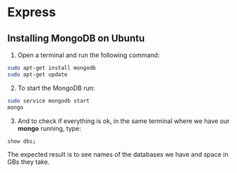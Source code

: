 # Express

## Installing MongoDB on Ubuntu

1. Open a terminal and run the following command:
```bash
sudo apt-get install mongodb
sudo apt-get update
```

2. To start the MongoDB run:
```bash
sudo service mongodb start
mongo
```

3. And to check if everything is ok, in the same terminal where we have our **mongo** running, type:
```bash
show dbs;
```

The expected result is to see names of the databases we have and space in GBs they take.
